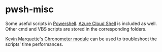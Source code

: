 # pwsh-misc

Some useful scripts in [Powershell](https://github.com/PowerShell/PowerShell). [Azure Cloud Shell](https://shell.azure.com) is included as well. Other cmd and VBS scripts are stored in the corresponding folders.

[Kevin Marquette's Chronometer module](https://powershellexplained.com/2017-02-05-Powershell-Chronometer-line-by-line-script-execution-times/?utm_source=blog&utm_medium=blog&utm_content=projects) can be used to troubleshoot the scripts' time performances.
